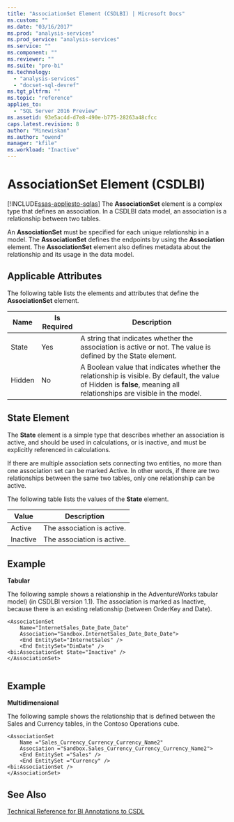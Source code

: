 ```yaml
---
title: "AssociationSet Element (CSDLBI) | Microsoft Docs"
ms.custom: ""
ms.date: "03/16/2017"
ms.prod: "analysis-services"
ms.prod_service: "analysis-services"
ms.service: ""
ms.component: ""
ms.reviewer: ""
ms.suite: "pro-bi"
ms.technology: 
  - "analysis-services"
  - "docset-sql-devref"
ms.tgt_pltfrm: ""
ms.topic: "reference"
applies_to: 
  - "SQL Server 2016 Preview"
ms.assetid: 93e5ac4d-d7e8-490e-b775-28263a48cfcc
caps.latest.revision: 8
author: "Minewiskan"
ms.author: "owend"
manager: "kfile"
ms.workload: "Inactive"
---
```

# AssociationSet Element (CSDLBI)
[!INCLUDE[ssas-appliesto-sqlas](../../../includes/ssas-appliesto-sqlas.md)]
  The **AssociationSet** element is a complex type that defines an association. In a CSDLBI data model, an association is a relationship between two tables.  
  
 An **AssociationSet** must be specified for each unique relationship in a model. The **AssociationSet** defines the endpoints by using the **Association** element. The **AssociationSet** element also defines metadata about the relationship and its usage in the data model.  
  
## Applicable Attributes  
 The following table lists the elements and attributes that define the **AssociationSet** element.  
  
|Name|Is Required|Description|  
|----------|-----------------|-----------------|  
|State|Yes|A string that indicates whether the association is active or not. The value is defined by the State element.|  
|Hidden|No|A Boolean value that indicates whether the relationship is visible. By default, the value of Hidden is **false**, meaning all relationships are visible in the model.|  
  
## State Element  
 The **State** element is a simple type that describes whether an association is active, and should be used in calculations, or is inactive, and must be explicitly referenced in calculations.  
  
 If there are multiple association sets connecting two entities, no more than one association set can be marked Active. In other words, if there are two relationships between the same two tables, only one relationship can be active.  
  
 The following table lists the values of the **State** element.  
  
|Value|Description|  
|-----------|-----------------|  
|Active|The association is active.|  
|Inactive|The association is active.|  
  
## Example  
 **Tabular**  
  
 The following sample shows a relationship in the AdventureWorks tabular model) (in CSDLBI version 1.1). The association is marked as Inactive, because there is an existing relationship (between OrderKey and Date).  
  
```  
<AssociationSet   
    Name="InternetSales_Date_Date_Date"  
    Association="Sandbox.InternetSales_Date_Date_Date">  
    <End EntitySet="InternetSales" />  
    <End EntitySet="DimDate" />  
<bi:AssociationSet State="Inactive" />  
</AssociationSet>  
  
```  
  
## Example  
 **Multidimensional**  
  
 The following sample shows the relationship that is defined between the Sales and Currency tables, in the Contoso Operations cube.  
  
```  
<AssociationSet   
    Name ="Sales_Currency_Currency_Currency_Name2"  
    Association ="Sandbox.Sales_Currency_Currency_Currency_Name2">  
    <End EntitySet ="Sales" />  
    <End EntitySet ="Currency" />  
<bi:AssociationSet />  
</AssociationSet>  
```  
  
## See Also  
 [Technical Reference for BI Annotations to CSDL](../../../analysis-services/tabular-model-programming-compatibility-levels-1050-1103/conceptual-schema-definition-language-csdl/technical-reference-for-bi-annotations-to-csdl.md)  
  
  

